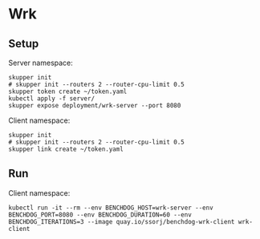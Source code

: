 # Wrk

## Setup

Server namespace:

    skupper init
    # skupper init --routers 2 --router-cpu-limit 0.5
    skupper token create ~/token.yaml
    kubectl apply -f server/
    skupper expose deployment/wrk-server --port 8080

Client namespace:

    skupper init
    # skupper init --routers 2 --router-cpu-limit 0.5
    skupper link create ~/token.yaml

## Run

Client namespace:

    kubectl run -it --rm --env BENCHDOG_HOST=wrk-server --env BENCHDOG_PORT=8080 --env BENCHDOG_DURATION=60 --env BENCHDOG_ITERATIONS=3 --image quay.io/ssorj/benchdog-wrk-client wrk-client
